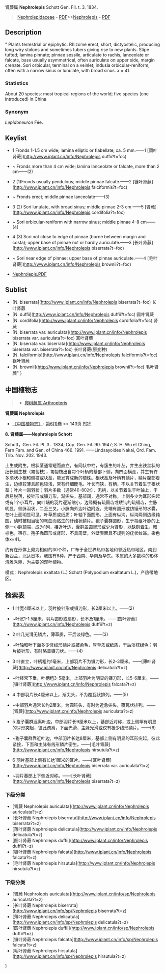 肾蕨属 **Nephrolepis** Schott Gen. Fil. t. 3. 1834.

> [Nephrolepidaceae](http://www.iplant.cn/info/Nephrolepidaceae?t=foc) - [PDF](http://www.iplant.cn/foc/pdf/Nephrolepidaceae.pdf)>>[Nephrolepis](http://www.iplant.cn/info/Nephrolepis?t=foc) - [PDF](http://www.iplant.cn/foc/pdf/Nephrolepis.pdf)

## Description
 "
Plants terrestrial or epiphytic. Rhizome erect, short, dictyostelic, producing long wiry stolons and sometimes tubers giving rise to new plants. Stipe tufted; lamina pinnate; pinnae sessile, articulate to rachis, lanceolate or falcate, base usually asymmetrical, often auriculate on upper side, margin crenate. Sori orbicular, terminal on a veinlet; indusia orbicular-reniform, often with a narrow sinus or lunulate, with broad sinus. *x* = 41.

### Statistics
About 20 species: most tropical regions of the world; five species (one introduced) in China.

### Synonym
*Lepidoneuron* Fée.

## Keylist

* 1 Fronds 1-1.5 cm wide; lamina elliptic or flabellate, ca. 5 mm.——1 [圆叶肾蕨](http://www.iplant.cn/info/Nephrolepis duffii?t=foc)
* ~ Fronds more than 4 cm wide; lamina lanceolate or falcate, more than 2 cm——(2)

* 2 (1)Fronds usually pendulous; middle pinnae falcate.——2 [镰叶肾蕨](http://www.iplant.cn/info/Nephrolepis falciformis?t=foc)
* ~ Fronds erect; middle pinnae lanceolate——(3)

* 3 (2) Sori lunulate, with broad sinus; middle pinnae 2-3 cm.——5 [肾蕨](http://www.iplant.cn/info/Nephrolepis cordifolia?t=foc)
* ~ Sori orbicular-reniform with narrow sinus; middle pinnae 4-8 cm——(4)

* 4 (3) Sori not close to edge of pinnae (borne between margin and costa); upper base of pinnae not or hardly auriculate.——3 [长叶肾蕨](http://www.iplant.cn/info/Nephrolepis biserrata?t=foc)
* ~ Sori near edge of pinnae; upper base of pinnae auriculate.——4 [毛叶肾蕨](http://www.iplant.cn/info/Nephrolepis brownii?t=foc)

* [Nephrolepis.PDF](http://www.iplant.cn/foc/pdf/Nephrolepis.pdf)

## Sublist

* [N.  biserrata](http://www.iplant.cn/info/Nephrolepis biserrata?t=foc)
 长叶肾蕨
* [N.  duffii](http://www.iplant.cn/info/Nephrolepis duffii?t=foc)
 圆叶肾蕨
* [N.  cordifolia](http://www.iplant.cn/info/Nephrolepis cordifolia?t=foc)
 肾蕨
* [N.  biserrata var. auriculata](http://www.iplant.cn/info/Nephrolepis biserrata var. auriculata?t=foc)
 耳叶肾蕨
* [N.  biserrata var. biserrata](http://www.iplant.cn/info/Nephrolepis biserrata var. biserrata?t=foc)
 长叶肾蕨(原变种)
* [N.  falciformis](http://www.iplant.cn/info/Nephrolepis falciformis?t=foc)
 镰叶肾蕨
* [N.  brownii](http://www.iplant.cn/info/Nephrolepis brownii?t=foc) 毛叶肾蕨"
}
## 中国植物志

> * [爬树蕨属  Arthropteris](Arthropteris-爬树蕨属.md)

**肾蕨属 Nephrolepis**

* [《中国植物志》](http://www.iplant.cn/frps)- [第6(1)卷](http://www.iplant.cn/frps/vol/6(1)) >> 143页 [PDF](http://www.iplant.cn/frps/pdf/6(1)/143y.pdf)

**8. 肾蕨属——Nephrolepis Schott**

Schott，Gen. Fil. Pl. 3．1834; Cop. Gen. Fil. 90. 1947; S. H. Wu et Ching, Fern Fam. and Gen. of China 466. 1991. ——Lindsayoides Nakai, Ord. Fam. Trib. Nov. 202. 1943.

土生或附生。根状茎通常短而直立，有网状中柱，有簇生的叶丛，并生出铁丝状的细长侧生枝（匍匐枝），匍匐枝出自每个叶柄的基部下侧，向四面横走，并生有许多须状小根和侧枝或块茎，能发育成新的植株。根状茎及叶柄有鳞片，鳞片腹部着生，边缘较薄且颜色较浅，常有纤细睫毛。叶长而狭，有柄，不以关节着生于根状茎；叶片一回羽状；羽片多数（通常40-80对），无柄，以关节着生于叶轴上，干后易脱落，披针形或镰刀形，渐尖头，基部阔，通常不对称，上侧多少为耳形突起或有1个小耳片，向叶端的羽片逐渐缩小，边缘概有疏圆齿或矮钝的疏锯齿，主脉明显，侧脉羽状，二至三叉，小脉向外达叶边附近，先端有圆形或纺锤形的水囊，在叶上面明显可见。叶草质或纸质；叶轴下面圆形，上面有纵沟，纵沟两侧边缘钝圆，幼时被相当密的弯曲而贴生的纤维状鳞片。孢子囊群圆形，生于每组叶脉的上侧一小脉顶端，成为1列，接近叶边，囊群盖圆肾形或少为肾形，以缺刻着生，暗棕色，宿存。孢子椭圆形或肾形，不具周壁，外壁表面具不规则的疣状纹饰。染色体x=41。

约有在形体上颇为相似的30个种，广布于全世界热带各地和邻近热带地区，南到新西兰，北达日本。我国有6种，产于西南、华南及华东。本属的大多数种的形体清雅秀丽，为主要的观叶植物。

模式：Nephrolepis exaltata (L.) Schott (Polypodium exaltatum L.)，产热带地区。

## 检索表

* 1 叶宽4厘米以上，羽片披针形或镰刀形，长2厘米以上。——(2)
* ~叶宽1-1.5厘米，羽片圆形或扇形，长不及1厘米。——[圆叶肾蕨](http://www.iplant.cn/info/Nephrolepis duffii?t=z)

* 2 叶几光滑无鳞片，薄草质，干后淡绿色。——(3)
* ~叶轴和叶下面多少具线形鳞片或被柔毛，厚草质或纸质，干后淡棕绿色；羽片披针形，有时略呈镰刀状。——(4)

* 3 叶直立，叶柄粗约1毫米，上部羽片不为镰刀形，长2-3厘米。——[薄叶肾蕨](http://www.iplant.cn/info/Nephrolepis delicatula?t=z)

* ~叶经常下垂，叶柄粗3-5毫米，上部羽片为明显的镰刀形，长5-6厘米。——[镰叶肾蕨](http://www.iplant.cn/info/Nephrolepis falcata?t=z)

* 4 中部羽片长4厘米以上，渐尖头，不为覆瓦状排列。——(5)
* ~中部羽片通常长约2厘米，为圆钝头，有时为近急尖头，覆瓦状排列。——[肾蕨](http://www.iplant.cn/info/Nephrolepis auriculata?t=z)

* 5 孢子囊群远离叶边，中部羽片长9厘米以上，基部近对称，或上侧罕有明显的耳形突起，彼此疏离，下面光滑，主脉光滑或仅有极少线形鳞片。——(6)
* ~孢子囊群靠近叶边，中部羽片长达8厘米，基部上侧有明显的耳形突起，彼此紧接，下面和主脉有线形鳞片密生。——[毛叶肾蕨](http://www.iplant.cn/info/Nephrolepis hirsutula?t=z)

* 6 羽片基部上侧有长达1厘米的耳片。——[耳叶肾蕨](http://www.iplant.cn/info/Nephrolepis biserrata var. auriculata?t=z)

* ~羽片基部上下侧近对称。——[长叶肾蕨](http://www.iplant.cn/info/Nephrolepis biserrata?t=z)

### 下级分类
* [肾蕨  Nephrolepis auriculata](http://www.iplant.cn/info/Nephrolepis auriculata?t=z)
* [长叶肾蕨  Nephrolepis biserrata](http://www.iplant.cn/info/Nephrolepis biserrata?t=z)
* [薄叶肾蕨  Nephrolepis delicatula](http://www.iplant.cn/info/Nephrolepis delicatula?t=z)
* [圆叶肾蕨  Nephrolepis duffii](http://www.iplant.cn/info/Nephrolepis duffii?t=z)
* [镰叶肾蕨  Nephrolepis falcata](http://www.iplant.cn/info/Nephrolepis falcata?t=z)
* [毛叶肾蕨  Nephrolepis hirsutula](http://www.iplant.cn/info/Nephrolepis hirsutula?t=z)

### 下级分类
* [肾蕨  Nephrolepis auriculata](http://www.iplant.cn/info/sp/Nephrolepis auriculata?t=z)
* [长叶肾蕨  Nephrolepis biserrata](http://www.iplant.cn/info/sp/Nephrolepis biserrata?t=z)
* [薄叶肾蕨  Nephrolepis delicatula](http://www.iplant.cn/info/sp/Nephrolepis delicatula?t=z)
* [圆叶肾蕨  Nephrolepis duffii](http://www.iplant.cn/info/sp/Nephrolepis duffii?t=z)
* [镰叶肾蕨  Nephrolepis falcata](http://www.iplant.cn/info/sp/Nephrolepis falcata?t=z)
* [毛叶肾蕨  Nephrolepis hirsutula](http://www.iplant.cn/info/sp/Nephrolepis hirsutula?t=z)

}